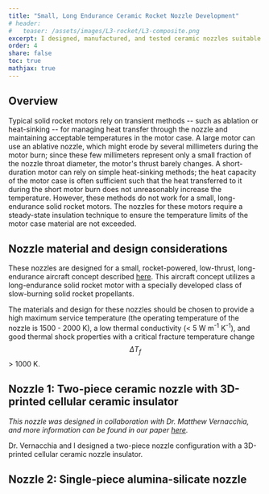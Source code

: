 ```yaml
---
title: "Small, Long Endurance Ceramic Rocket Nozzle Development"
# header:
#   teaser: /assets/images/L3-rocket/L3-composite.png
excerpt: I designed, manufactured, and tested ceramic nozzles suitable for small, long-endurance rocket motors with the novel use of 3D-printed silica and alumina-silicate materials. 
order: 4
share: false
toc: true
mathjax: true
---
```


## Overview

Typical solid rocket motors rely on transient methods -- such as ablation or heat-sinking -- for managing heat transfer through the nozzle and maintaining acceptable temperatures in the motor case. A large motor can use an ablative nozzle, which might erode by several millimeters during the motor burn; since these few millimeters represent only a small fraction of the nozzle throat diameter, the motor's thrust barely changes. A short-duration motor can rely on simple heat-sinking methods; the heat capacity of the motor case is often sufficient such that the heat transferred to it during the short motor burn does not unreasonably increase the temperature. However, these methods do not work for a small, long-endurance solid rocket motors. The nozzles for these motors require a steady-state insulation technique to ensure the temperature limits of the motor case material are not exceeded. 

## Nozzle material and design considerations

These nozzles are designed for a small, rocket-powered, low-thrust, long-endurance aircraft concept described [here](https://doi.org/10.2514/1.B38104). This aircraft concept utilizes a long-endurance solid rocket motor with a specially developed class of slow-burning solid rocket propellants.

The materials and design for these nozzles should be chosen to provide a high maximum service temperature (the operating temperature of the nozzle is 1500 - 2000 K), a low thermal conductivity (< 5 W m<sup>-1</sup> K<sup>-1</sup>), and good thermal shock properties with a critical fracture temperature change $$ \Delta T_f$$ > 1000 K. 

## Nozzle 1: Two-piece ceramic nozzle with 3D-printed cellular ceramic insulator

*This nozzle was designed in collaboration with Dr. Matthew Vernacchia, and more information can be found in our paper [here](https://doi.org/10.2514/1.B38104).* 

Dr. Vernacchia and I designed a two-piece nozzle configuration with a 3D-printed cellular ceramic nozzle insulator. 

## Nozzle 2: Single-piece alumina-silicate nozzle